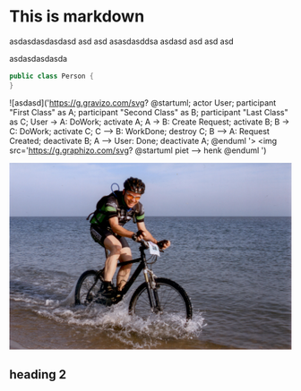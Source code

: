 # This is markdown

asdasdasdasdasd asd asd asasdasddsa
asdasd
asd
asd
asd

asdasdasdasda 

~~~java
public class Person {
}
~~~
![asdasd]('https://g.gravizo.com/svg?
@startuml;
actor User;
participant "First Class" as A;
participant "Second Class" as B;
participant "Last Class" as C;
User -> A: DoWork;
activate A;
A -> B: Create Request;
activate B;
B -> C: DoWork;
activate C;
C --> B: WorkDone;
destroy C;
B --> A: Request Created;
deactivate B;
A --> User: Done;
deactivate A;
@enduml
'>
<img src='https://g.graphizo.com/svg?
  @startuml
      piet --> henk
  @enduml
')

![fiets](images/fiets.jpg)


## heading 2
